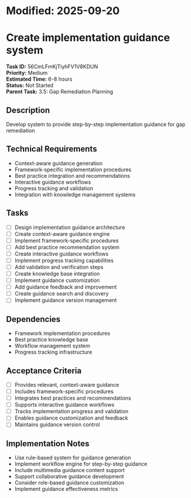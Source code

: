 # Modified: 2025-09-20

# Create implementation guidance system

**Task ID:** 56CmLFmKjTiyhFV1V8KDUN  
**Priority:** Medium  
**Estimated Time:** 6-8 hours  
**Status:** Not Started  
**Parent Task:** 3.5: Gap Remediation Planning

## Description
Develop system to provide step-by-step implementation guidance for gap remediation

## Technical Requirements
- Context-aware guidance generation
- Framework-specific implementation procedures
- Best practice integration and recommendations
- Interactive guidance workflows
- Progress tracking and validation
- Integration with knowledge management systems

## Tasks
- [ ] Design implementation guidance architecture
- [ ] Create context-aware guidance engine
- [ ] Implement framework-specific procedures
- [ ] Add best practice recommendation system
- [ ] Create interactive guidance workflows
- [ ] Implement progress tracking capabilities
- [ ] Add validation and verification steps
- [ ] Create knowledge base integration
- [ ] Implement guidance customization
- [ ] Add guidance feedback and improvement
- [ ] Create guidance search and discovery
- [ ] Implement guidance version management

## Dependencies
- Framework implementation procedures
- Best practice knowledge base
- Workflow management system
- Progress tracking infrastructure

## Acceptance Criteria
- [ ] Provides relevant, context-aware guidance
- [ ] Includes framework-specific procedures
- [ ] Integrates best practices and recommendations
- [ ] Supports interactive guidance workflows
- [ ] Tracks implementation progress and validation
- [ ] Enables guidance customization and feedback
- [ ] Maintains guidance version control

## Implementation Notes
- Use rule-based system for guidance generation
- Implement workflow engine for step-by-step guidance
- Include multimedia guidance content support
- Support collaborative guidance development
- Consider role-based guidance customization
- Implement guidance effectiveness metrics
